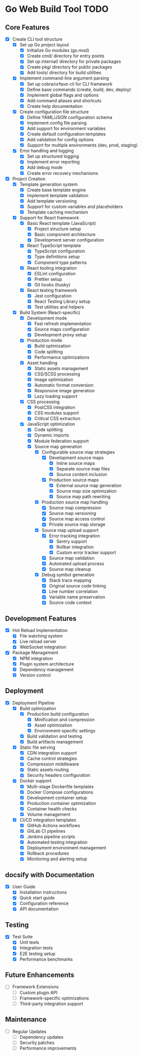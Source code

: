 # Go Web Build Tool TODO

## Core Features
- [x] Create CLI tool structure
  - [x] Set up Go project layout
    - [x] Initialize Go modules (go.mod)
    - [x] Create cmd/ directory for entry points
    - [x] Set up internal/ directory for private packages
    - [x] Create pkg/ directory for public packages
    - [x] Add tools/ directory for build utilities
  
  - [x] Implement command-line argument parsing
    - [x] Set up cobra/urfave-cli for CLI framework
    - [x] Define base commands (create, build, dev, deploy)
    - [x] Implement global flags and options
    - [x] Add command aliases and shortcuts
    - [x] Create help documentation

  - [x] Create configuration file structure
    - [x] Define YAML/JSON configuration schema
    - [x] Implement config file parsing
    - [x] Add support for environment variables
    - [x] Create default configuration templates
    - [x] Add validation for config options
    - [x] Support for multiple environments (dev, prod, staging)

  - [x] Error handling and logging
    - [x] Set up structured logging
    - [x] Implement error reporting
    - [x] Add debug mode
    - [x] Create error recovery mechanisms

- [x] Project Creation
  - [x] Template generation system
    - [x] Create base template engine
    - [x] Implement template validation
    - [x] Add template versioning
    - [x] Support for custom variables and placeholders
    - [x] Template caching mechanism
    
  - [x] Support for React framework
    - [x] Basic React template (JavaScript)
      - [x] Project structure setup
      - [x] Basic component architecture
      - [x] Development server configuration
    - [x] React TypeScript template
      - [x] TypeScript configuration
      - [x] Type definitions setup
      - [x] Component type patterns
    - [x] React tooling integration
      - [x] ESLint configuration
      - [x] Prettier setup
      - [x] Git hooks (husky)
    - [x] React testing framework
      - [x] Jest configuration
      - [x] React Testing Library setup
      - [x] Test utilities and helpers
    
  - [x] Build System (React-specific)
    - [x] Development mode
      - [x] Fast refresh implementation
      - [x] Source maps configuration
      - [x] Development proxy setup
    - [x] Production mode
      - [x] Build optimization
      - [x] Code splitting
      - [x] Performance optimizations
    - [x] Asset handling
      - [x] Static assets management
      - [x] CSS/SCSS processing
      - [x] Image optimization
      - [x] Automatic format conversion
      - [x] Responsive image generation
      - [x] Lazy loading support
    - [x] CSS processing
      - [x] PostCSS integration
      - [x] CSS modules support
      - [x] Critical CSS extraction
    - [x] JavaScript optimization
      - [x] Code splitting
      - [x] Dynamic imports
      - [x] Module federation support
      - [x] Source map generation
        - [x] Configurable source map strategies
          - [x] Development source maps
            - [x] Inline source maps
            - [x] Separate source map files
            - [x] Source content inclusion
          - [x] Production source maps
            - [x] External source map generation
            - [x] Source map size optimization
            - [x] Source map path rewriting
        
        - [x] Production source map handling
          - [x] Source map compression
          - [x] Source map versioning
          - [x] Source map access control
          - [x] Private source map storage
        
        - [x] Source map upload support
          - [x] Error tracking integration
            - [x] Sentry support
            - [x] Rollbar integration
            - [x] Custom error tracker support
          - [x] Source map validation
          - [x] Automated upload process
          - [x] Source map cleanup
        
        - [x] Debug symbol generation
          - [x] Stack trace mapping
          - [x] Original source code linking
          - [x] Line number correlation
          - [x] Variable name preservation
          - [x] Source code context

## Development Features
- [x] Hot Reload Implementation
  - [x] File watching system
  - [x] Live reload server
  - [x] WebSocket integration

- [x] Package Management
  - [x] NPM integration
  - [x] Plugin system architecture
  - [x] Dependency management
  - [x] Version control

## Deployment
- [x] Deployment Pipeline
  - [x] Build optimization
      - [x] Production build configuration
        - [x] Minification and compression
        - [x] Asset optimization
        - [x] Environment-specific settings
      - [x] Build validation and testing
      - [x] Build artifacts management
  
  - [x] Static file serving
      - [x] CDN integration support
      - [x] Cache control strategies
      - [x] Compression middleware
      - [x] Static assets routing
      - [x] Security headers configuration
  
  - [x] Docker support
      - [x] Multi-stage Dockerfile templates
      - [x] Docker Compose configurations
      - [x] Development container setup
      - [x] Production container optimization
      - [x] Container health checks
      - [x] Volume management
  
  - [x] CI/CD integration templates
    - [x] GitHub Actions workflows
    - [x] GitLab CI pipelines
    - [x] Jenkins pipeline scripts
    - [x] Automated testing integration
    - [x] Deployment environment management
    - [x] Rollback procedures
    - [x] Monitoring and alerting setup

## docsify with Documentation
- [x] User Guide
  - [x] Installation instructions
  - [x] Quick start guide
  - [x] Configuration reference
  - [x] API documentation

## Testing
- [x] Test Suite
  - [x] Unit tests
  - [x] Integration tests
  - [x] E2E testing setup
  - [x] Performance benchmarks

## Future Enhancements
- [ ] Framework Extensions
  - [ ] Custom plugin API
  - [ ] Framework-specific optimizations
  - [ ] Third-party integration support

## Maintenance
- [ ] Regular Updates
  - [ ] Dependency updates
  - [ ] Security patches
  - [ ] Performance improvements